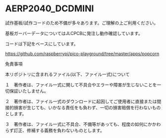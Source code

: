# AERP2040_DCDMINI

試作基板/試作コードのため不備が多々あります。ご理解の上ご利用ください。



基板ガーバーデータについてはJLCPCBに発注し動作確認しています。

コードは下記をベースにしています。

https://github.com/raspberrypi/pico-playground/tree/master/apps/popcorn



免責事項

本リポジトリに含まれるファイル(以下、ファイル一式)について

１　著作者は、ファイル一式に関して不具合やエラーや障害が生じないことを一切保証いたしません。 

２　著作者は、ファイル一式のダウンロードに起因してご使用者に直接または間接的損害が生じても、いかなる責任をも負わず、一切の損害賠償を行わないものとします。 

３　著作者は、ファイル一式に不具合、不備等があっても、程度の如何にかかわらず訂正、修補する義務を負わないものとします。 